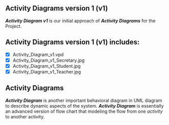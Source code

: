 ## Activity Diagrams version 1 (v1)
**_Activity Diagram v1_** is our initial approach of **_Activity Diagrams_** for the Project.

## Activity Diagrams version 1 (v1) includes:
- [x] Activity_Diagram_v1.vpd
- [x] Activity_Diagram_v1_Secretary.jpg
- [x] Activity_Diagram_v1_Student.jpg
- [x] Activity_Diagram_v1_Teacher.jpg

## Activity Diagrams
**_Activity Diagram_** is another important behavioral diagram in UML diagram to describe dynamic aspects of the system.
**_Activity Diagram_** is essentially an advanced version of flow chart that modeling the flow from one _activity_ to another activity.


